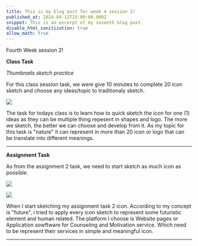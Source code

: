 ```yaml
---
title: This is my blog post for week 4 session 2!
published_at: 2024-04-12T15:00:00.000Z
snippet: This is an excerpt of my seventh blog post.
disable_html_sanitization: true
allow_math: true
---
```


Fourth Week session 2!

**Class Task**

*Thumbnails sketch practice*

For this class session task, we were give 10 minutes to complete 20 icon sketch and choose any ideas/topic to traditionaly sketch.

![](/images/at2images/w4s2_logo_sketch_task.png)


The task for todays class is to learn how to quick sketch the icon for one (1) ideas as they can be multiple thing repesent in shapes and logo. The more we sketch, the better we can choose and develop from it. As my topic for this task is "nature" it can represent in more than 20 icon or logo that can be translate into different meanings.

---

**Assignment Task**

As from the assignment 2 task, we need to start sketch as much icon as possible.

![](/images/at2images/w4s2_logo_sketch1.png)

![](/images/at2images/w4s2_logo_sketch2.png)

When I start sketching my assignment task 2 icon. According to my concept is "future", i tried to apply every icon sketch to represent some futuristic element and human related. The platform I choose is Website pages or Application sowftware for Counseling and Motivation service. Which need to be represent their services in simple and meaningful icon. 


---
